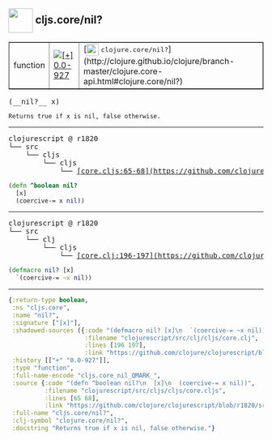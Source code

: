 ## <img width="48px" valign="middle" src="http://i.imgur.com/Hi20huC.png"> cljs.core/nil?

 <table border="1">
<tr>
<td>function</td>
<td><a href="https://github.com/cljsinfo/api-refs/tree/0.0-927"><img valign="middle" alt="[+] 0.0-927" src="https://img.shields.io/badge/+-0.0--927-lightgrey.svg"></a> </td>
<td>
[<img height="24px" valign="middle" src="http://i.imgur.com/1GjPKvB.png"> <samp>clojure.core/nil?</samp>](http://clojure.github.io/clojure/branch-master/clojure.core-api.html#clojure.core/nil?)
</td>
</tr>
</table>

 <samp>
(__nil?__ x)<br>
</samp>

```
Returns true if x is nil, false otherwise.
```

---

 <pre>
clojurescript @ r1820
└── src
    └── cljs
        └── cljs
            └── <ins>[core.cljs:65-68](https://github.com/clojure/clojurescript/blob/r1820/src/cljs/cljs/core.cljs#L65-L68)</ins>
</pre>

```clj
(defn ^boolean nil?
  [x]
  (coercive-= x nil))
```


---

 <pre>
clojurescript @ r1820
└── src
    └── clj
        └── cljs
            └── <ins>[core.clj:196-197](https://github.com/clojure/clojurescript/blob/r1820/src/clj/cljs/core.clj#L196-L197)</ins>
</pre>

```clj
(defmacro nil? [x]
  `(coercive-= ~x nil))
```

---

```clj
{:return-type boolean,
 :ns "cljs.core",
 :name "nil?",
 :signature ["[x]"],
 :shadowed-sources ({:code "(defmacro nil? [x]\n  `(coercive-= ~x nil))",
                     :filename "clojurescript/src/clj/cljs/core.clj",
                     :lines [196 197],
                     :link "https://github.com/clojure/clojurescript/blob/r1820/src/clj/cljs/core.clj#L196-L197"}),
 :history [["+" "0.0-927"]],
 :type "function",
 :full-name-encode "cljs.core_nil_QMARK_",
 :source {:code "(defn ^boolean nil?\n  [x]\n  (coercive-= x nil))",
          :filename "clojurescript/src/cljs/cljs/core.cljs",
          :lines [65 68],
          :link "https://github.com/clojure/clojurescript/blob/r1820/src/cljs/cljs/core.cljs#L65-L68"},
 :full-name "cljs.core/nil?",
 :clj-symbol "clojure.core/nil?",
 :docstring "Returns true if x is nil, false otherwise."}

```
